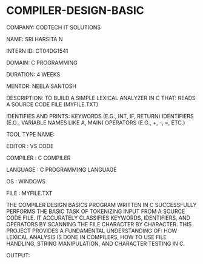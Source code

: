 # COMPILER-DESIGN-BASIC
COMPANY: CODTECH IT SOLUTIONS

NAME: SRI HARSITA N

INTERN ID: CT04DG1541

DOMAIN: C PROGRAMMING

DURATION: 4 WEEKS

MENTOR: NEELA SANTOSH

DESCRIPTION: TO BUILD A SIMPLE LEXICAL ANALYZER IN C THAT:
READS A SOURCE CODE FILE (MYFILE.TXT)

IDENTIFIES AND PRINTS:
KEYWORDS (E.G., INT, IF, RETURN)
IDENTIFIERS (E.G., VARIABLE NAMES LIKE A, MAIN)
OPERATORS (E.G., +, -, =, ETC.)

TOOL TYPE NAME:

EDITOR : VS CODE

COMPILER : C COMPILER

LANGUAGE : C PROGRAMMING LANGUAGE

OS : WINDOWS

FILE : MYFILE.TXT

THE COMPILER DESIGN BASICS PROGRAM WRITTEN IN C SUCCESSFULLY PERFORMS THE BASIC TASK OF TOKENIZING INPUT FROM A SOURCE CODE FILE. IT ACCURATELY CLASSIFIES KEYWORDS, IDENTIFIERS, AND OPERATORS BY SCANNING THE FILE CHARACTER BY CHARACTER. THIS PROJECT PROVIDES A FUNDAMENTAL UNDERSTANDING OF:
HOW LEXICAL ANALYSIS IS DONE IN COMPILERS,
HOW TO USE FILE HANDLING, STRING MANIPULATION, AND CHARACTER TESTING IN C.

OUTPUT:
